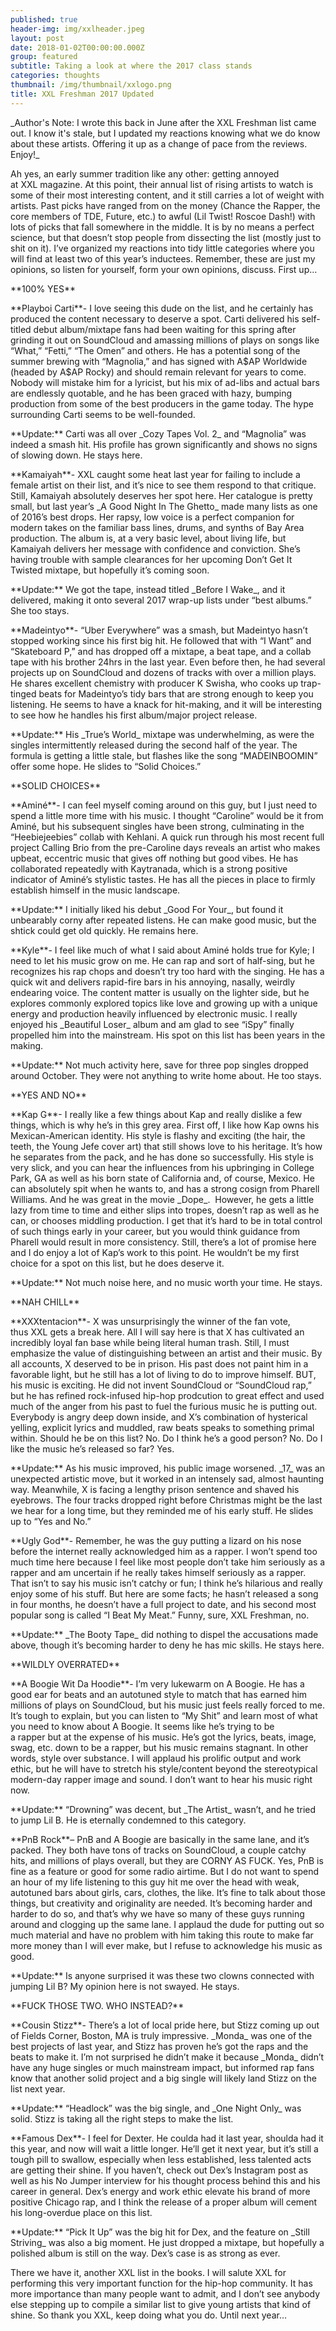 ```yaml
---
published: true
header-img: img/xxlheader.jpeg
layout: post
date: 2018-01-02T00:00:00.000Z
group: featured
subtitle: Taking a look at where the 2017 class stands
categories: thoughts
thumbnail: /img/thumbnail/xxlogo.png
title: XXL Freshman 2017 Updated
---
```

<p>_Author's Note: I wrote this back in June after the XXL Freshman list came out. I know it's stale, but I updated my reactions knowing what we do know about these artists. Offering it up as a change of pace from the reviews. Enjoy!_</p>

<p>Ah yes, an early summer tradition like any other: getting annoyed at XXL magazine. At this point, their annual list of rising artists to watch is some of their most interesting content, and it still carries a lot of weight with artists. Past picks have ranged from on the money (Chance the Rapper, the core members of TDE, Future, etc.) to awful (Lil Twist! Roscoe Dash!) with lots of picks that fall somewhere in the middle. It is by no means a perfect science, but that doesn’t stop people from dissecting the list (mostly just to shit on it). I’ve organized my reactions into tidy little categories where you will find at least two of this year’s inductees. Remember, these are just my opinions, so listen for yourself, form your own opinions, discuss. First up…</p>

<p>**100% YES**</p>

<p>**Playboi Carti**- I love seeing this dude on the list, and he certainly has produced the content necessary to deserve a spot. Carti delivered his self-titled debut album/mixtape fans had been waiting for this spring after grinding it out on SoundCloud and amassing millions of plays on songs like “What,” “Fetti,” “The Omen” and others. He has a potential song of the summer brewing with “Magnolia,” and has signed with A$AP Worldwide (headed by A$AP Rocky) and should remain relevant for years to come. Nobody will mistake him for a lyricist, but his mix of ad-libs and actual bars are endlessly quotable, and he has been graced with hazy, bumping production from some of the best producers in the game today. The hype surrounding Carti seems to be well-founded.</p>

<p>**Update:** Carti was all over _Cozy Tapes Vol. 2_ and “Magnolia” was indeed a smash hit. His profile has grown significantly and shows no signs of slowing down. He stays here.</p>

<p>**Kamaiyah**- XXL caught some heat last year for failing to include a female artist on their list, and it’s nice to see them respond to that critique. Still, Kamaiyah absolutely deserves her spot here. Her catalogue is pretty small, but last year’s _A Good Night In The Ghetto_ made many lists as one of 2016’s best drops. Her rapsy, low voice is a perfect companion for modern takes on the familiar bass lines, drums, and synths of Bay Area production. The album is, at a very basic level, about living life, but Kamaiyah delivers her message with confidence and conviction. She’s having trouble with sample clearances for her upcoming Don’t Get It Twisted mixtape, but hopefully it’s coming soon.</p>

<p>**Update:** We got the tape, instead titled _Before I Wake_, and it delivered, making it onto several 2017 wrap-up lists under “best albums.” She too stays.</p>

<p>**Madeintyo**- “Uber Everywhere” was a smash, but Madeintyo hasn’t stopped working since his first big hit. He followed that with “I Want” and “Skateboard P,” and has dropped off a mixtape, a beat tape, and a collab tape with his brother 24hrs in the last year. Even before then, he had several projects up on SoundCloud and dozens of tracks with over a million plays. He shares excellent chemistry with producer K Swisha, who cooks up trap-tinged beats for Madeintyo’s tidy bars that are strong enough to keep you listening. He seems to have a knack for hit-making, and it will be interesting to see how he handles his first album/major project release.</p>

<p>**Update:** His _True’s World_ mixtape was underwhelming, as were the singles intermittently released during the second half of the year. The formula is getting a little stale, but flashes like the song “MADEINBOOMIN” offer some hope. He slides to “Solid Choices.”</p>

<p>**SOLID CHOICES**</p>

<p>**Aminé**- I can feel myself coming around on this guy, but I just need to spend a little more time with his music. I thought “Caroline” would be it from Aminé, but his subsequent singles have been strong, culminating in the “Heebiejeebies” collab with Kehlani. A quick run through his most recent full project Calling Brio from the pre-Caroline days reveals an artist who makes upbeat, eccentric music that gives off nothing but good vibes. He has collaborated repeatedly with Kaytranada, which is a strong positive indicator of Aminé’s stylistic tastes. He has all the pieces in place to firmly establish himself in the music landscape.</p>

<p>**Update:** I initially liked his debut _Good For Your_, but found it unbearably corny after repeated listens. He can make good music, but the shtick could get old quickly. He remains here.</p>

<p>**Kyle**- I feel like much of what I said about Aminé holds true for Kyle; I need to let his music grow on me. He can rap and sort of half-sing, but he recognizes his rap chops and doesn’t try too hard with the singing. He has a quick wit and delivers rapid-fire bars in his annoying, nasally, weirdly endearing voice. The content matter is usually on the lighter side, but he explores commonly explored topics like love and growing up with a unique energy and production heavily influenced by electronic music. I really enjoyed his _Beautiful Loser_ album and am glad to see “iSpy” finally propelled him into the mainstream. His spot on this list has been years in the making.</p>

<p>**Update:** Not much activity here, save for three pop singles dropped around October. They were not anything to write home about. He too stays.</p>

<p>**YES AND NO**</p>

<p>**Kap G**- I really like a few things about Kap and really dislike a few things, which is why he’s in this grey area. First off, I like how Kap owns his Mexican-American identity. His style is flashy and exciting (the hair, the teeth, the Young Jefe cover art) that still shows love to his heritage. It’s how he separates from the pack, and he has done so successfully. His style is very slick, and you can hear the influences from his upbringing in College Park, GA as well as his born state of California and, of course, Mexico. He can absolutely spit when he wants to, and has a strong cosign from Pharell Williams. And he was great in the movie _Dope_.  However, he gets a little lazy from time to time and either slips into tropes, doesn’t rap as well as he can, or chooses middling production. I get that it’s hard to be in total control of such things early in your career, but you would think guidance from Pharell would result in more consistency. Still, there’s a lot of promise here and I do enjoy a lot of Kap’s work to this point. He wouldn’t be my first choice for a spot on this list, but he does deserve it.</p>

<p>**Update:** Not much noise here, and no music worth your time. He stays.</p>

<p>**NAH CHILL**</p>

<p>**XXXtentacion**- X was unsurprisingly the winner of the fan vote, thus XXL gets a break here. All I will say here is that X has cultivated an incredibly loyal fan base while being literal human trash. Still, I must emphasize the value of distinguishing between an artist and their music. By all accounts, X deserved to be in prison. His past does not paint him in a favorable light, but he still has a lot of living to do to improve himself. BUT, his music is exciting. He did not invent SoundCloud or “SoundCloud rap,” but he has refined rock-infused hip-hop prodcution to great effect and used much of the anger from his past to fuel the furious music he is putting out. Everybody is angry deep down inside, and X’s combination of hysterical yelling, explicit lyrics and muddled, raw beats speaks to something primal within. Should he be on this list? No. Do I think he’s a good person? No. Do I like the music he’s released so far? Yes.</p>

<p>**Update:** As his music improved, his public image worsened. _17_ was an unexpected artistic move, but it worked in an intensely sad, almost haunting way. Meanwhile, X is facing a lengthy prison sentence and shaved his eyebrows. The four tracks dropped right before Christmas might be the last we hear for a long time, but they reminded me of his early stuff. He slides up to “Yes and No.”</p>

<p>**Ugly God**- Remember, he was the guy putting a lizard on his nose before the internet really acknowledged him as a rapper. I won’t spend too much time here because I feel like most people don’t take him seriously as a rapper and am uncertain if he really takes himself seriously as a rapper. That isn’t to say his music isn’t catchy or fun; I think he’s hilarious and really enjoy some of his stuff. But here are some facts; he hasn’t released a song in four months, he doesn’t have a full project to date, and his second most popular song is called “I Beat My Meat.” Funny, sure, XXL Freshman, no.</p>

<p>**Update:** _The Booty Tape_ did nothing to dispel the accusations made above, though it’s becoming harder to deny he has mic skills. He stays here.</p> 

<p>**WILDLY OVERRATED**</p>

<p>**A Boogie Wit Da Hoodie**- I’m very lukewarm on A Boogie. He has a good ear for beats and an autotuned style to match that has earned him millions of plays on SoundCloud, but his music just feels really forced to me. It’s tough to explain, but you can listen to “My Shit” and learn most of what you need to know about A Boogie. It seems like he’s trying to be a rapper but at the expense of his music. He’s got the lyrics, beats, image, swag, etc. down to be a rapper, but his music remains stagnant. In other words, style over substance. I will applaud his prolific output and work ethic, but he will have to stretch his style/content beyond the stereotypical modern-day rapper image and sound. I don’t want to hear his music right now.</p>

<p>**Update:** “Drowning” was decent, but _The Artist_ wasn’t, and he tried to jump Lil B. He is eternally condemned to this category.</p>

<p>**PnB Rock**– PnB and A Boogie are basically in the same lane, and it’s packed. They both have tons of tracks on SoundCloud, a couple catchy hits, and millions of plays overall, but they are CORNY AS FUCK. Yes, PnB is fine as a feature or good for some radio airtime. But I do not want to spend an hour of my life listening to this guy hit me over the head with weak, autotuned bars about girls, cars, clothes, the like. It’s fine to talk about those things, but creativity and originality are needed. It’s becoming harder and harder to do so, and that’s why we have so many of these guys running around and clogging up the same lane. I applaud the dude for putting out so much material and have no problem with him taking this route to make far more money than I will ever make, but I refuse to acknowledge his music as good.</p>

<p>**Update:** Is anyone surprised it was these two clowns connected with jumping Lil B? My opinion here is not swayed. He stays.</p>

<p>**FUCK THOSE TWO. WHO INSTEAD?**</p>

<p>**Cousin Stizz**- There’s a lot of local pride here, but Stizz coming up out of Fields Corner, Boston, MA is truly impressive. _Monda_ was one of the best projects of last year, and Stizz has proven he’s got the raps and the beats to make it. I’m not surprised he didn’t make it because _Monda_ didn’t have any huge singles or much mainstream impact, but informed rap fans know that another solid project and a big single will likely land Stizz on the list next year.</p>

<p>**Update:** “Headlock” was the big single, and _One Night Only_ was solid. Stizz is taking all the right steps to make the list.</p> 

<p>**Famous Dex**- I feel for Dexter. He coulda had it last year, shoulda had it this year, and now will wait a little longer. He’ll get it next year, but it’s still a tough pill to swallow, especially when less established, less talented acts are getting their shine. If you haven’t, check out Dex’s Instagram post as well as his No Jumper interview for his thought process behind this and his career in general. Dex’s energy and work ethic elevate his brand of more positive Chicago rap, and I think the release of a proper album will cement his long-overdue place on this list.</p>

<p>**Update:** “Pick It Up” was the big hit for Dex, and the feature on _Still Striving_ was also a big moment. He just dropped a mixtape, but hopefully a polished album is still on the way. Dex’s case is as strong as ever.</p>

<p>There we have it, another XXL list in the books. I will salute XXL for performing this very important function for the hip-hop community. It has more importance than many people want to admit, and I don’t see anybody else stepping up to compile a similar list to give young artists that kind of shine. So thank you XXL, keep doing what you do. Until next year…</p>
